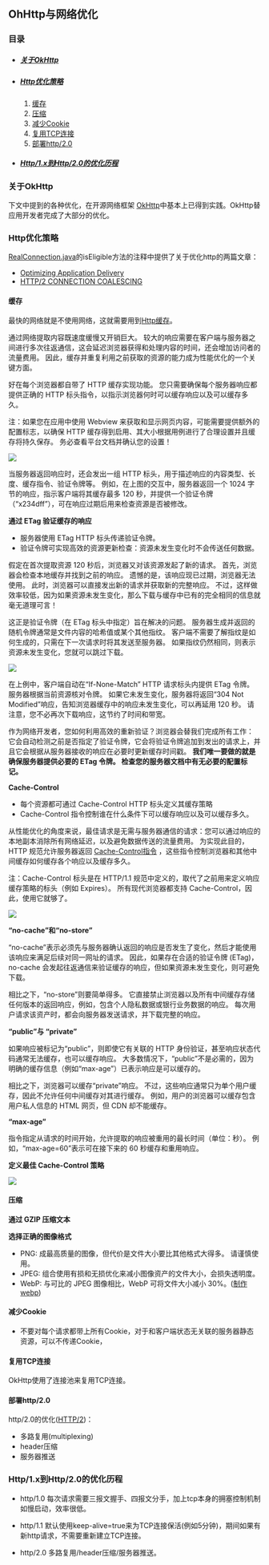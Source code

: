## OhHttp与网络优化

### 目录

* ##### [关于OkHttp](#1)

* ##### [Http优化策略](#2)
  1. [缓存](#2.1)
  2. [压缩](#2.2)
  3. [减少Cookie](#2.3)
  4. [复用TCP连接](#2.4)
  5. [部署http/2.0](#2.5)

* ##### [Http/1.x到Http/2.0的优化历程](#3)

<h3 id="1">关于OkHttp</h3>

下文中提到的各种优化，在开源网络框架
[OkHttp](https://github.com/square/okhttp)中基本上已得到实践。OkHttp替应用开发者完成了大部分的优化。

<h3 id="2">Http优化策略</h3>

[RealConnection.java](https://github.com/square/okhttp/blob/cdacead7fa826e00825443ebb4dc71f48dd35f4c/okhttp/src/main/java/okhttp3/internal/connection/RealConnection.java)的isEligible方法的注释中提供了关于优化http的两篇文章：

* [Optimizing Application Delivery](https://hpbn.co/optimizing-application-delivery/#eliminate-domain-sharding)
* [HTTP/2 CONNECTION COALESCING](https://daniel.haxx.se/blog/2016/08/18/http2-connection-coalescing/)

<h4 id="2.1">缓存</h4> 

最快的网络就是不使用网络，这就需要用到[Http缓存](https://developers.google.com/web/fundamentals/performance/optimizing-content-efficiency/http-caching)。

通过网络提取内容既速度缓慢又开销巨大。 较大的响应需要在客户端与服务器之间进行多次往返通信，这会延迟浏览器获得和处理内容的时间，还会增加访问者的流量费用。 因此，缓存并重复利用之前获取的资源的能力成为性能优化的一个关键方面。

好在每个浏览器都自带了 HTTP 缓存实现功能。 您只需要确保每个服务器响应都提供正确的 HTTP 标头指令，以指示浏览器何时可以缓存响应以及可以缓存多久。

注：如果您在应用中使用 Webview 来获取和显示网页内容，可能需要提供额外的配置标志，以确保 HTTP 缓存得到启用、其大小根据用例进行了合理设置并且缓存将持久保存。 务必查看平台文档并确认您的设置！

![](../../assets/images/http/http-request.png)

当服务器返回响应时，还会发出一组 HTTP 标头，用于描述响应的内容类型、长度、缓存指令、验证令牌等。 例如，在上图的交互中，服务器返回一个 1024 字节的响应，指示客户端将其缓存最多 120 秒，并提供一个验证令牌（“x234dff”），可在响应过期后用来检查资源是否被修改。


**通过 ETag 验证缓存的响应**

* 服务器使用 ETag HTTP 标头传递验证令牌。
* 验证令牌可实现高效的资源更新检查：资源未发生变化时不会传送任何数据。

假定在首次提取资源 120 秒后，浏览器又对该资源发起了新的请求。 首先，浏览器会检查本地缓存并找到之前的响应。 遗憾的是，该响应现已过期，浏览器无法使用。 此时，浏览器可以直接发出新的请求并获取新的完整响应。 不过，这样做效率较低，因为如果资源未发生变化，那么下载与缓存中已有的完全相同的信息就毫无道理可言！

这正是验证令牌（在 ETag 标头中指定）旨在解决的问题。 服务器生成并返回的随机令牌通常是文件内容的哈希值或某个其他指纹。 客户端不需要了解指纹是如何生成的，只需在下一次请求时将其发送至服务器。 如果指纹仍然相同，则表示资源未发生变化，您就可以跳过下载。

![](../../assets/images/http/http-cache-control.png)

在上例中，客户端自动在“If-None-Match” HTTP 请求标头内提供 ETag 令牌。 服务器根据当前资源核对令牌。 如果它未发生变化，服务器将返回“304 Not Modified”响应，告知浏览器缓存中的响应未发生变化，可以再延用 120 秒。 请注意，您不必再次下载响应，这节约了时间和带宽。

作为网络开发者，您如何利用高效的重新验证？浏览器会替我们完成所有工作： 它会自动检测之前是否指定了验证令牌，它会将验证令牌追加到发出的请求上，并且它会根据从服务器接收的响应在必要时更新缓存时间戳。 **我们唯一要做的就是确保服务器提供必要的 ETag 令牌。 检查您的服务器文档中有无必要的配置标记。**

**Cache-Control**

* 每个资源都可通过 Cache-Control HTTP 标头定义其缓存策略
* Cache-Control 指令控制谁在什么条件下可以缓存响应以及可以缓存多久。

从性能优化的角度来说，最佳请求是无需与服务器通信的请求：您可以通过响应的本地副本消除所有网络延迟，以及避免数据传送的流量费用。 为实现此目的，HTTP 规范允许服务器返回 [Cache-Control指令](https://developers.google.com/web/fundamentals/performance/optimizing-content-efficiency/http-caching) ，这些指令控制浏览器和其他中间缓存如何缓存各个响应以及缓存多久。

注：Cache-Control 标头是在 HTTP/1.1 规范中定义的，取代了之前用来定义响应缓存策略的标头（例如 Expires）。 所有现代浏览器都支持 Cache-Control，因此，使用它就够了。

![](../../assets/images/http/http-cache-control-highlight.png)

**“no-cache”和“no-store”**

“no-cache”表示必须先与服务器确认返回的响应是否发生了变化，然后才能使用该响应来满足后续对同一网址的请求。 因此，如果存在合适的验证令牌 (ETag)，no-cache 会发起往返通信来验证缓存的响应，但如果资源未发生变化，则可避免下载。

相比之下，“no-store”则要简单得多。 它直接禁止浏览器以及所有中间缓存存储任何版本的返回响应，例如，包含个人隐私数据或银行业务数据的响应。 每次用户请求该资产时，都会向服务器发送请求，并下载完整的响应。

**“public”与 “private”**

如果响应被标记为“public”，则即使它有关联的 HTTP 身份验证，甚至响应状态代码通常无法缓存，也可以缓存响应。 大多数情况下，“public”不是必需的，因为明确的缓存信息（例如“max-age”）已表示响应是可以缓存的。

相比之下，浏览器可以缓存“private”响应。 不过，这些响应通常只为单个用户缓存，因此不允许任何中间缓存对其进行缓存。 例如，用户的浏览器可以缓存包含用户私人信息的 HTML 网页，但 CDN 却不能缓存。

**“max-age”**

指令指定从请求的时间开始，允许提取的响应被重用的最长时间（单位：秒）。 例如，“max-age=60”表示可在接下来的 60 秒缓存和重用响应。

**定义最佳 Cache-Control 策略**

![](../../assets/images/http/http-cache-decision-tree.png)

<h4 id="2.2">压缩</h4> 

**通过 GZIP 压缩文本**

**选择正确的图像格式**

* PNG: 成最高质量的图像，但代价是文件大小要比其他格式大得多。 请谨慎使用。
* JPEG: 组合使用有损和无损优化来减小图像资产的文件大小，会损失透明度。
* WebP: 与可比的 JPEG 图像相比，WebP 可将文件大小减小 30%。([制作webp](https://zhitu.isux.us/))

<h4 id="2.3">减少Cookie</h4> 

* 不要对每个请求都带上所有Cookie，对于和客户端状态无关联的服务器静态资源，可以不传递Cookie，

<h4 id="2.4">复用TCP连接</h4>

OkHttp使用了连接池来复用TCP连接。

<h4 id="2.5">部署http/2.0</h4>

http/2.0的优化([HTTP/2](https://hpbn.co/http2/))：

* 多路复用(multiplexing)
* header压缩
* 服务器推送

<h3 id="3">Http/1.x到Http/2.0的优化历程</h3>

* http/1.0 每次请求需要三报文握手、四报文分手，加上tcp本身的拥塞控制机制如慢启动，效率很低。

* http/1.1 默认使用keep-alive=true来为TCP连接保活(例如5分钟)，期间如果有新http请求，不需要重新建立TCP连接。

* http/2.0 多路复用/header压缩/服务器推送。





